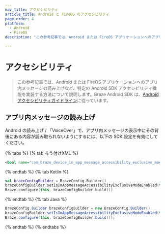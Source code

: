 ```yaml
---
nav_title: アクセシビリティ
article_title: Android と FireOS のアクセシビリティ
page_order: 4
platform: 
  - Android
  - FireOS
description: "この参考記事では、Android または FireOS アプリケーションへのアプリ内メッセージの読み上げなど、特定の Android SDK アクセシビリティ機能を実装する方法について説明します。"

---
```


# アクセシビリティ

> この参考記事では、Android または FireOS アプリケーションへのアプリ内メッセージの読み上げなど、特定の Android SDK アクセシビリティ機能を実装する方法について説明します。Braze Android SDK は、[Android アクセシビリティガイドライン](https://developer.android.com/guide/topics/ui/accessibility)に従っています。

## アプリ内メッセージの読み上げ

Android の読み上げ / 「VoiceOver」で、アプリ内メッセージの表示中にその背後にある内容が読み取られないようにするには、以下の SDK 設定を有効にしてください。

{% tabs %}
{% tab ろう付けXML %}

```xml
<bool name="com_braze_device_in_app_message_accessibility_exclusive_mode_enabled">true</bool>
```

{% endtab %}
{% tab Kotlin %}

```kotlin
val brazeConfigBuilder = BrazeConfig.Builder()
brazeConfigBuilder.setIsInAppMessageAccessibilityExclusiveModeEnabled(true)
Braze.configure(this, brazeConfigBuilder.build())
```

{% endtab %}
{% tab Java %}

```java
BrazeConfig.Builder brazeConfigBuilder = new BrazeConfig.Builder()
brazeConfigBuilder.setIsInAppMessageAccessibilityExclusiveModeEnabled(true);
Braze.configure(this, brazeConfigBuilder.build());
```

{% endtab %}
{% endtabs %}



